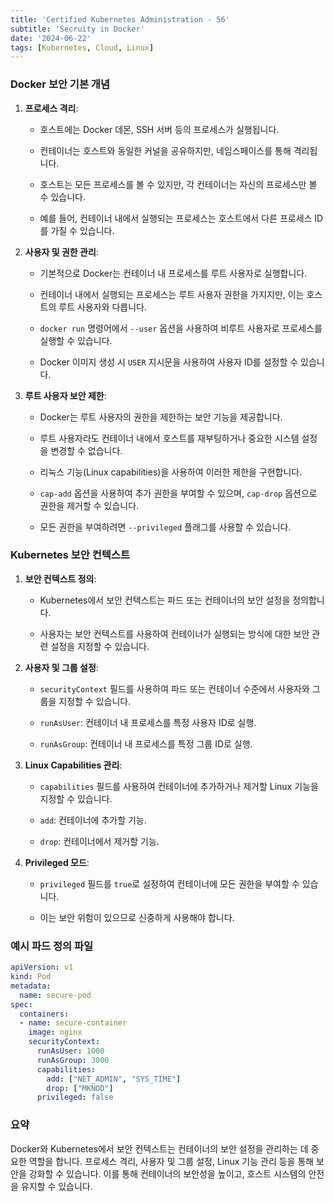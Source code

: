 ```yaml
--- 
title: 'Certified Kubernetes Administration - 56'
subtitle: 'Secruity in Docker'
date: '2024-06-22'
tags: [Kubernetes, Cloud, Linux]
---
```


### Docker 보안 기본 개념

1. **프로세스 격리**:
   
   - 호스트에는 Docker 데몬, SSH 서버 등의 프로세스가 실행됩니다.
   
   - 컨테이너는 호스트와 동일한 커널을 공유하지만, 네임스페이스를 통해 격리됩니다.
   
   - 호스트는 모든 프로세스를 볼 수 있지만, 각 컨테이너는 자신의 프로세스만 볼 수 있습니다.
   
   - 예를 들어, 컨테이너 내에서 실행되는 프로세스는 호스트에서 다른 프로세스 ID를 가질 수 있습니다.

2. **사용자 및 권한 관리**:
   
   - 기본적으로 Docker는 컨테이너 내 프로세스를 루트 사용자로 실행합니다.
   
   - 컨테이너 내에서 실행되는 프로세스는 루트 사용자 권한을 가지지만, 이는 호스트의 루트 사용자와 다릅니다.
   
   - `docker run` 명령어에서 `--user` 옵션을 사용하여 비루트 사용자로 프로세스를 실행할 수 있습니다.
   
   - Docker 이미지 생성 시 `USER` 지시문을 사용하여 사용자 ID를 설정할 수 있습니다.

3. **루트 사용자 보안 제한**:
   
   - Docker는 루트 사용자의 권한을 제한하는 보안 기능을 제공합니다.
   
   - 루트 사용자라도 컨테이너 내에서 호스트를 재부팅하거나 중요한 시스템 설정을 변경할 수 없습니다.
   
   - 리눅스 기능(Linux capabilities)을 사용하여 이러한 제한을 구현합니다.
   
   - `cap-add` 옵션을 사용하여 추가 권한을 부여할 수 있으며, `cap-drop` 옵션으로 권한을 제거할 수 있습니다.
   
   - 모든 권한을 부여하려면 `--privileged` 플래그를 사용할 수 있습니다.

### Kubernetes 보안 컨텍스트

1. **보안 컨텍스트 정의**:
   
   - Kubernetes에서 보안 컨텍스트는 파드 또는 컨테이너의 보안 설정을 정의합니다.
   
   - 사용자는 보안 컨텍스트를 사용하여 컨테이너가 실행되는 방식에 대한 보안 관련 설정을 지정할 수 있습니다.

2. **사용자 및 그룹 설정**:
   
   - `securityContext` 필드를 사용하여 파드 또는 컨테이너 수준에서 사용자와 그룹을 지정할 수 있습니다.
   
   - `runAsUser`: 컨테이너 내 프로세스를 특정 사용자 ID로 실행.
   
   - `runAsGroup`: 컨테이너 내 프로세스를 특정 그룹 ID로 실행.

3. **Linux Capabilities 관리**:
   
   - `capabilities` 필드를 사용하여 컨테이너에 추가하거나 제거할 Linux 기능을 지정할 수 있습니다.
   
   - `add`: 컨테이너에 추가할 기능.
   
   - `drop`: 컨테이너에서 제거할 기능.

4. **Privileged 모드**:
   
   - `privileged` 필드를 `true`로 설정하여 컨테이너에 모든 권한을 부여할 수 있습니다.
   
   - 이는 보안 위험이 있으므로 신중하게 사용해야 합니다.

### 예시 파드 정의 파일

```yaml
apiVersion: v1
kind: Pod
metadata:
  name: secure-pod
spec:
  containers:
  - name: secure-container
    image: nginx
    securityContext:
      runAsUser: 1000
      runAsGroup: 3000
      capabilities:
        add: ["NET_ADMIN", "SYS_TIME"]
        drop: ["MKNOD"]
      privileged: false
```

### 요약

Docker와 Kubernetes에서 보안 컨텍스트는 컨테이너의 보안 설정을 관리하는 데 중요한 역할을 합니다. 프로세스 격리, 사용자 및 그룹 설정, Linux 기능 관리 등을 통해 보안을 강화할 수 있습니다. 이를 통해 컨테이너의 보안성을 높이고, 호스트 시스템의 안전을 유지할 수 있습니다.